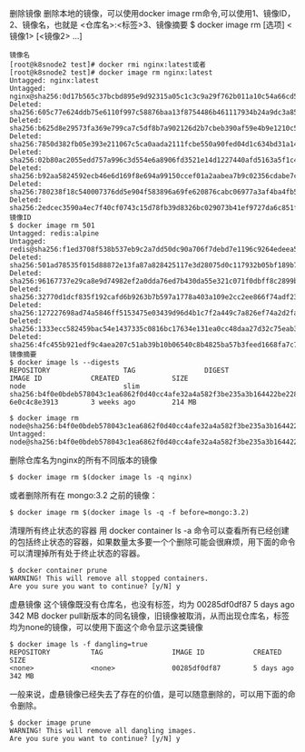 删除镜像
    删除本地的镜像，可以使用docker image rm命令,可以使用1、镜像ID，2、镜像名，也就是 <仓库名>:<标签>3、镜像摘要
    $ docker image rm [选项] <镜像1> [<镜像2> ...]
    
    镜像名
    [root@k8snode2 test]# docker rmi nginx:latest或者
    [root@k8snode2 test]# docker image rm nginx:latest
    Untagged: nginx:latest
    Untagged: nginx@sha256:0d17b565c37bcbd895e9d92315a05c1c3c9a29f762b011a10c54a66cd53c9b31
    Deleted: sha256:605c77e624ddb75e6110f997c58876baa13f8754486b461117934b24a9dc3a85
    Deleted: sha256:b625d8e29573fa369e799ca7c5df8b7a902126d2b7cbeb390af59e4b9e1210c5
    Deleted: sha256:7850d382fb05e393e211067c5ca0aada2111fcbe550a90fed04d1c634bd31a14
    Deleted: sha256:02b80ac2055edd757a996c3d554e6a8906fd3521e14d1227440afd5163a5f1c4
    Deleted: sha256:b92aa5824592ecb46e6d169f8e694a99150ccef01a2aabea7b9c02356cdabe7c
    Deleted: sha256:780238f18c540007376dd5e904f583896a69fe620876cabc06977a3af4ba4fb5
    Deleted: sha256:2edcec3590a4ec7f40cf0743c15d78fb39d8326bc029073b41ef9727da6c851f
    镜像ID
    $ docker image rm 501
    Untagged: redis:alpine
    Untagged: redis@sha256:f1ed3708f538b537eb9c2a7dd50dc90a706f7debd7e1196c9264edeea521a86d
    Deleted: sha256:501ad78535f015d88872e13fa87a828425117e3d28075d0c117932b05bf189b7
    Deleted: sha256:96167737e29ca8e9d74982ef2a0dda76ed7b430da55e321c071f0dbff8c2899b
    Deleted: sha256:32770d1dcf835f192cafd6b9263b7b597a1778a403a109e2cc2ee866f74adf23
    Deleted: sha256:127227698ad74a5846ff5153475e03439d96d4b1c7f2a449c7a826ef74a2d2fa
    Deleted: sha256:1333ecc582459bac54e1437335c0816bc17634e131ea0cc48daa27d32c75eab3
    Deleted: sha256:4fc455b921edf9c4aea207c51ab39b10b06540c8b4825ba57b3feed1668fa7c7
    镜像摘要
    $ docker image ls --digests
    REPOSITORY                  TAG                 DIGEST                                                                    IMAGE ID            CREATED             SIZE
    node                        slim                sha256:b4f0e0bdeb578043c1ea6862f0d40cc4afe32a4a582f3be235a3b164422be228   6e0c4c8e3913        3 weeks ago         214 MB

    $ docker image rm node@sha256:b4f0e0bdeb578043c1ea6862f0d40cc4afe32a4a582f3be235a3b164422be228
    Untagged: node@sha256:b4f0e0bdeb578043c1ea6862f0d40cc4afe32a4a582f3be235a3b164422be228

删除仓库名为nginx的所有不同版本的镜像

    $ docker image rm $(docker image ls -q nginx)
或者删除所有在 mongo:3.2 之前的镜像：

    $ docker image rm $(docker image ls -q -f before=mongo:3.2)

清理所有终止状态的容器
    用 docker container ls -a 命令可以查看所有已经创建的包括终止状态的容器，如果数量太多要一个个删除可能会很麻烦，用下面的命令可以清理掉所有处于终止状态的容器。

    $ docker container prune
    WARNING! This will remove all stopped containers.
    Are you sure you want to continue? [y/N] y

虚悬镜像
这个镜像既没有仓库名，也没有标签，均为 <none>
<none>               <none>              00285df0df87        5 days ago          342 MB
docker pull新版本的同名镜像，旧镜像被取消，从而出现仓库名，标签均为none的镜像，可以使用下面这个命令显示这类镜像

    $ docker image ls -f dangling=true
    REPOSITORY          TAG                 IMAGE ID            CREATED             SIZE
    <none>              <none>              00285df0df87        5 days ago          342 MB
一般来说，虚悬镜像已经失去了存在的价值，是可以随意删除的，可以用下面的命令删除。

    $ docker image prune
    WARNING! This will remove all dangling images.
    Are you sure you want to continue? [y/N] y
